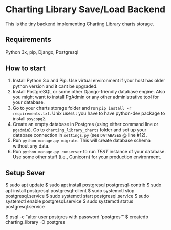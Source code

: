 Charting Library Save/Load Backend
================

This is the tiny backend implementing Charting Library charts storage.

## Requirements
Python 3x, pip, Django, Postgresql

## How to start

1. Install Python 3.x and Pip. Use virtual environment if your host has older python version and it cant be upgraded.
2. Install PostgreSQL or some other Django-friendly database engine. Also you might want to install PgAdmin or any other administrative tool for your database.
3. Go to your charts storage folder and run `pip install -r requirements.txt`. Unix users : you have to have python-dev package to install `psycopg2`.
4. Create an empty database in Postgres (using either command line or `pgadmin`). Go to `charting_library_charts` folder and set up your database connection in `settings.py` (see `DATABASES` @ line #12).
5. Run `python manage.py migrate`. This will create database schema without any data.
6. Run `python manage.py runserver` to run *TEST* instance of your database. Use some other stuff (i.e., Gunicorn) for your production environment.


## Setup Sever
$ sudo apt update
$ sudo apt install postgresql postgresql-contrib
$ sudo apt install postgresql postgresql-client
$ sudo systemctl stop postgresql.service
$ sudo systemctl start postgresql.service
$ sudo systemctl enable postgresql.service
$ sudo systemctl status postgresql.service

$ psql -c "alter user postgres with password 'postgres'"
$ createdb charting_library -O postgres